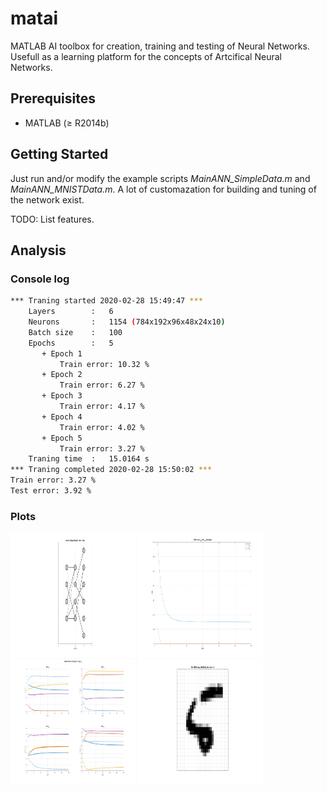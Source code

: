 # matai
MATLAB AI toolbox for creation, training and testing of Neural Networks. Usefull as a learning platform for the concepts of Artcifical Neural Networks.

## Prerequisites
* MATLAB ($\geq$ R2014b)

## Getting Started
Just run and/or modify the example scripts *MainANN_SimpleData.m* and *MainANN_MNISTData.m*. A lot of customazation for building and tuning of the network exist.

TODO: List features.

## Analysis

### Console log
```bash
*** Traning started 2020-02-28 15:49:47 ***
    Layers        :   6
    Neurons       :   1154 (784x192x96x48x24x10)
    Batch size    :   100
    Epochs        :   5
       + Epoch 1
           Train error: 10.32 %
       + Epoch 2
           Train error: 6.27 %
       + Epoch 3
           Train error: 4.17 %
       + Epoch 4
           Train error: 4.02 %
       + Epoch 5
           Train error: 3.27 %
    Traning time  :   15.0164 s
*** Traning completed 2020-02-28 15:50:02 ***
Train error: 3.27 %
Test error: 3.92 %
```

### Plots
<img src="./Figures/SimpleNetwork.png" width="200" height="200" />
<img src="./Figures/SimpleError.png" width="200" height="200" />
<img src="./Figures/SimpleWeightBias.png" width="200" height="200" />
<img src="./Figures/MNISTFalseClassification.png" width="200" height="200" />

